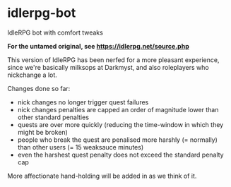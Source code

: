 # idlerpg-bot
IdleRPG bot with comfort tweaks

**For the untamed original, see https://idlerpg.net/source.php**

This version of IdleRPG has been nerfed for a more pleasant experience, since we're basically milksops at Darkmyst, and also roleplayers who nickchange a lot.

Changes done so far:

- nick changes no longer trigger quest failures
- nick changes penalties are capped an order of magnitude lower than other standard penalties
- quests are over more quickly (reducing the time-window in which they might be broken)
- people who break the quest are penalised more harshly (= normally) than other users (= 15 weaksauce minutes)
- even the harshest quest penalty does not exceed the standard penalty cap

More affectionate hand-holding will be added in as we think of it.
